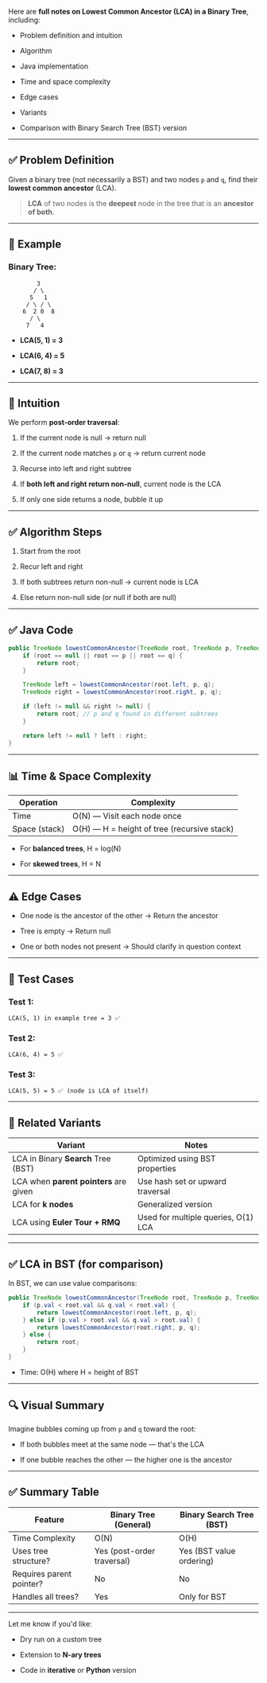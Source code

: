 Here are **full notes on Lowest Common Ancestor (LCA) in a Binary Tree**, including:

- Problem definition and intuition
    
- Algorithm
    
- Java implementation
    
- Time and space complexity
    
- Edge cases
    
- Variants
    
- Comparison with Binary Search Tree (BST) version
    

---

## ✅ Problem Definition

Given a binary tree (not necessarily a BST) and two nodes `p` and `q`, find their **lowest common ancestor** (LCA).

> **LCA** of two nodes is the **deepest** node in the tree that is an **ancestor of both**.

---

## 📌 Example

### Binary Tree:

```
        3
       / \
      5   1
     / \ / \
    6  2 0  8
      / \
     7   4
```

- **LCA(5, 1) = 3**
    
- **LCA(6, 4) = 5**
    
- **LCA(7, 8) = 3**
    

---

## 🧠 Intuition

We perform **post-order traversal**:

1. If the current node is null → return null
    
2. If the current node matches `p` or `q` → return current node
    
3. Recurse into left and right subtree
    
4. If **both left and right return non-null**, current node is the LCA
    
5. If only one side returns a node, bubble it up
    

---

## ✅ Algorithm Steps

1. Start from the root
    
2. Recur left and right
    
3. If both subtrees return non-null → current node is LCA
    
4. Else return non-null side (or null if both are null)
    

---

## ✅ Java Code

```java
public TreeNode lowestCommonAncestor(TreeNode root, TreeNode p, TreeNode q) {
    if (root == null || root == p || root == q) {
        return root;
    }

    TreeNode left = lowestCommonAncestor(root.left, p, q);
    TreeNode right = lowestCommonAncestor(root.right, p, q);

    if (left != null && right != null) {
        return root; // p and q found in different subtrees
    }

    return left != null ? left : right;
}
```

---

## 📊 Time & Space Complexity

|Operation|Complexity|
|---|---|
|Time|O(N) — Visit each node once|
|Space (stack)|O(H) — H = height of tree (recursive stack)|

- For **balanced trees**, H = log(N)
    
- For **skewed trees**, H = N
    

---

## ⚠️ Edge Cases

- One node is the ancestor of the other → Return the ancestor
    
- Tree is empty → Return null
    
- One or both nodes not present → Should clarify in question context
    

---

## 🧪 Test Cases

### Test 1:

```
LCA(5, 1) in example tree = 3 ✅
```

### Test 2:

```
LCA(6, 4) = 5 ✅
```

### Test 3:

```
LCA(5, 5) = 5 ✅ (node is LCA of itself)
```

---

## 🔁 Related Variants

|Variant|Notes|
|---|---|
|LCA in Binary **Search** Tree (BST)|Optimized using BST properties|
|LCA when **parent pointers** are given|Use hash set or upward traversal|
|LCA for **k nodes**|Generalized version|
|LCA using **Euler Tour + RMQ**|Used for multiple queries, O(1) LCA|

---

## ✅ LCA in BST (for comparison)

In BST, we can use value comparisons:

```java
public TreeNode lowestCommonAncestor(TreeNode root, TreeNode p, TreeNode q) {
    if (p.val < root.val && q.val < root.val) {
        return lowestCommonAncestor(root.left, p, q);
    } else if (p.val > root.val && q.val > root.val) {
        return lowestCommonAncestor(root.right, p, q);
    } else {
        return root;
    }
}
```

- Time: O(H) where H = height of BST
    

---

## 🔍 Visual Summary

Imagine bubbles coming up from `p` and `q` toward the root:

- If both bubbles meet at the same node — that's the LCA
    
- If one bubble reaches the other — the higher one is the ancestor
    

---

## ✅ Summary Table

|Feature|Binary Tree (General)|Binary Search Tree (BST)|
|---|---|---|
|Time Complexity|O(N)|O(H)|
|Uses tree structure?|Yes (post-order traversal)|Yes (BST value ordering)|
|Requires parent pointer?|No|No|
|Handles all trees?|Yes|Only for BST|

---

Let me know if you'd like:

- Dry run on a custom tree
    
- Extension to **N-ary trees**
    
- Code in **iterative** or **Python** version